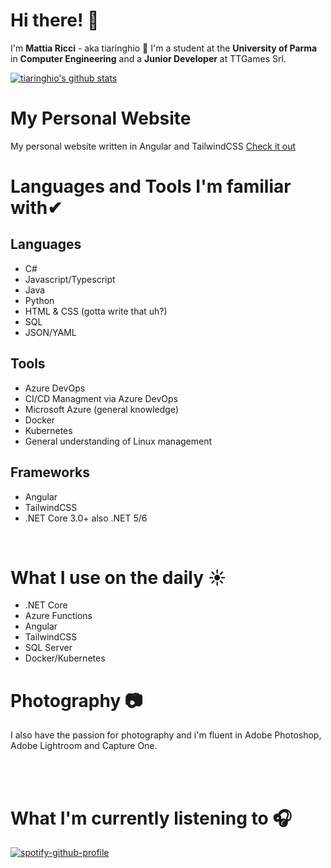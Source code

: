 # **Hi there!** 👋

I'm **Mattia Ricci** - aka tiaringhio 👋 I'm a student at the **University of Parma** in **Computer Engineering** and a **Junior Developer** at TTGames Srl.

[![tiaringhio's github stats](https://github-readme-stats.vercel.app/api?username=tiaringhio)](https://github.com/anuraghazra/github-readme-stats)

# My Personal Website

My personal website written in Angular and TailwindCSS [Check it out](https://mattiaricci.i)

# **Languages and Tools I'm familiar with**✔

## **Languages**

- C#
- Javascript/Typescript
- Java
- Python
- HTML & CSS (gotta write that uh?)
- SQL
- JSON/YAML

## **Tools**

- Azure DevOps
- CI/CD Managment via Azure DevOps
- Microsoft Azure (general knowledge)
- Docker
- Kubernetes
- General understanding of Linux management

## **Frameworks**

- Angular
- TailwindCSS
- .NET Core 3.0+ also .NET 5/6

</br>

# **What I use on the daily** ☀

- .NET Core
- Azure Functions
- Angular
- TailwindCSS
- SQL Server
- Docker/Kubernetes

# **Photography** 📷

I also have the passion for photography and i'm fluent in Adobe Photoshop, Adobe Lightroom and Capture One.

</br></br>

# **What I'm currently listening to** 🎧

[![spotify-github-profile](https://spotify-github-profile.vercel.app/api/view?uid=tiaringhio&cover_image=true)](https://spotify-github-profile.vercel.app/api/view?uid=tiaringhio&redirect=true)
